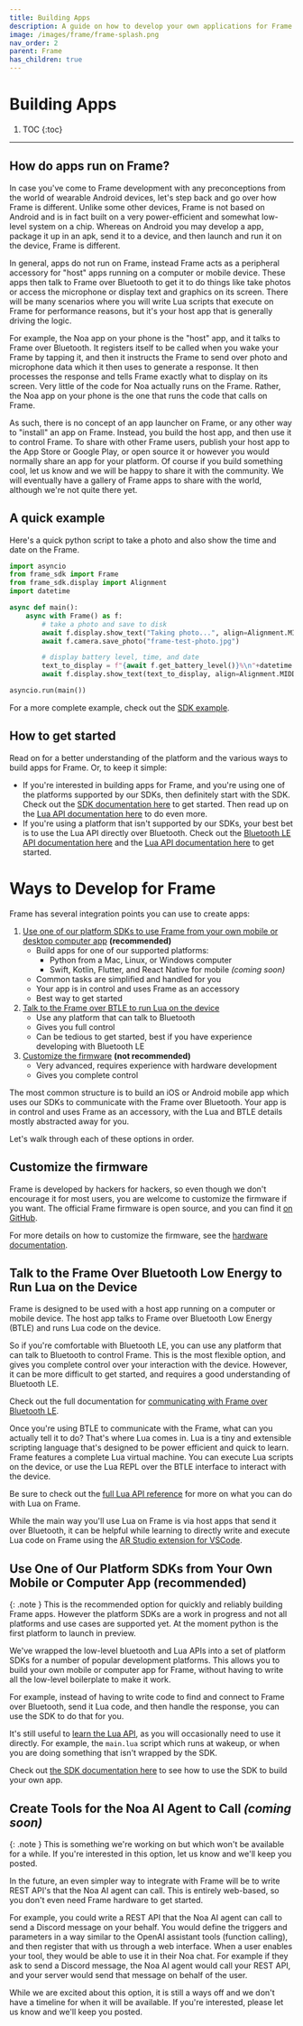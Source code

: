 ```yaml
---
title: Building Apps
description: A guide on how to develop your own applications for Frame.
image: /images/frame/frame-splash.png
nav_order: 2
parent: Frame
has_children: true
---
```


# Building Apps

1. TOC
{:toc}

---

## How do apps run on Frame?
In case you've come to Frame development with any preconceptions from the world of wearable Android devices, let's step back and go over how Frame is different.  Unlike some other devices, Frame is not based on Android and is in fact built on a very power-efficient and somewhat low-level system on a chip.  Whereas on Android you may develop a app, package it up in an apk, send it to a device, and then launch and run it on the device, Frame is different.

In general, apps do not run on Frame, instead Frame acts as a peripheral accessory for "host" apps running on a computer or mobile device.  These apps then talk to Frame over Bluetooth to get it to do things like take photos or access the microphone or display text and graphics on its screen.  There will be many scenarios where you will write Lua scripts that execute on Frame for performance reasons, but it's your host app that is generally driving the logic.

For example, the Noa app on your phone is the "host" app, and it talks to Frame over Bluetooth.  It registers itself to be called when you wake your Frame by tapping it, and then it instructs the Frame to send over photo and microphone data which it then uses to generate a response.  It then processes the response and tells Frame exactly what to display on its screen.  Very little of the code for Noa actually runs on the Frame.  Rather, the Noa app on your phone is the one that runs the code that calls on Frame.

As such, there is no concept of an app launcher on Frame, or any other way to "install" an app on Frame.  Instead, you build the host app, and then use it to control Frame.  To share with other Frame users, publish your host app to the App Store or Google Play, or open source it or however you would normally share an app for your platform.  Of course if you build something cool, let us know and we will be happy to share it with the community.  We will eventually have a gallery of Frame apps to share with the world, although we're not quite there yet.

## A quick example
Here's a quick python script to take a photo and also show the time and date on the Frame.

```python
import asyncio
from frame_sdk import Frame
from frame_sdk.display import Alignment
import datetime

async def main():
    async with Frame() as f:
        # take a photo and save to disk
        await f.display.show_text("Taking photo...", align=Alignment.MIDDLE_CENTER)
        await f.camera.save_photo("frame-test-photo.jpg")

        # display battery level, time, and date
        text_to_display = f"{await f.get_battery_level()}%\n"+datetime.datetime.now().strftime("%-I:%M %p\n%a, %B %d, %Y")
        await f.display.show_text(text_to_display, align=Alignment.MIDDLE_CENTER)

asyncio.run(main())
```

For a more complete example, check out the [SDK example](/frame/building-apps-sdk#putting-it-all-together).

## How to get started

Read on for a better understanding of the platform and the various ways to build apps for Frame.  Or, to keep it simple:

* If you're interested in building apps for Frame, and you're using one of the platforms supported by our SDKs, then definitely start with the SDK.  Check out the [SDK documentation here](/frame/building-apps-sdk) to get started.  Then read up on the [Lua API documentation here](/frame/building-apps-lua) to do even more.
* If you're using a platform that isn't supported by our SDKs, your best bet is to use the Lua API directly over Bluetooth.  Check out the [Bluetooth LE API documentation here](/frame/building-apps-bluetooth-specs) and the [Lua API documentation here](/frame/building-apps-lua) to get started.

# Ways to Develop for Frame
Frame has several integration points you can use to create apps:

1. [Use one of our platform SDKs to use Frame from your own mobile or desktop computer app](#use-one-of-our-platform-sdks-from-your-own-mobile-or-computer-app-recommended) **(recommended)**
    * Build apps for one of our supported platforms:
        * Python from a Mac, Linux, or Windows computer
        * Swift, Kotlin, Flutter, and React Native for mobile *(coming soon)*
    * Common tasks are simplified and handled for you
    * Your app is in control and uses Frame as an accessory
    * Best way to get started
2. [Talk to the Frame over BTLE to run Lua on the device](#talk-to-the-frame-over-bluetooth-low-energy-to-run-lua-on-the-device)
    * Use any platform that can talk to Bluetooth
    * Gives you full control
    * Can be tedious to get started, best if you have experience developing with Bluetooth LE
3. [Customize the firmware](#customize-the-firmware) **(not recommended)**
    * Very advanced, requires experience with hardware development
    * Gives you complete control

The most common structure is to build an iOS or Android mobile app which uses our SDKs to communicate with the Frame over Bluetooth.  Your app is in control and uses Frame as an accessory, with the Lua and BTLE details mostly abstracted away for you.

Let's walk through each of these options in order.

## Customize the firmware

Frame is developed by hackers for hackers, so even though we don't encourage it for most users, you are welcome to customize the firmware if you want.  The official Frame firmware is open source, and you can find it [on GitHub](https://github.com/brilliantlabsAR/frame-codebase).

For more details on how to customize the firmware, see the [hardware documentation](/frame/hardware#customizing-the-firmware).


## Talk to the Frame Over Bluetooth Low Energy to Run Lua on the Device

Frame is designed to be used with a host app running on a computer or mobile device.  The host app talks to Frame over Bluetooth Low Energy (BTLE) and runs Lua code on the device.

So if you're comfortable with Bluetooth LE, you can use any platform that can talk to Bluetooth to control Frame.  This is the most flexible option, and gives you complete control over your interaction with the device.  However, it can be more difficult to get started, and requires a good understanding of Bluetooth LE.

Check out the full documentation for [communicating with Frame over Bluetooth LE](/frame/building-apps-bluetooth-specs).

Once you're using BTLE to communicate with the Frame, what can you actually tell it to do?  That's where Lua comes in.  Lua is a tiny and extensible scripting language that's designed to be power efficient and quick to learn. Frame features a complete Lua virtual machine.  You can execute Lua scripts on the device, or use the Lua REPL over the BTLE interface to interact with the device.

Be sure to check out the [full Lua API reference](/frame/building-apps-lua) for more on what you can do with Lua on Frame.

While the main way you'll use Lua on Frame is via host apps that send it over Bluetooth, it can be helpful while learning to directly write and execute Lua code on Frame using the [AR Studio extension for VSCode](/frame/building-apps-lua#ar-studio).


## Use One of Our Platform SDKs from Your Own Mobile or Computer App **(recommended)**


{: .note }
This is the recommended option for quickly and reliably building Frame apps.  However the platform SDKs are a work in progress and not all platforms and use cases are supported yet.  At the moment python is the first platform to launch in preview.

We've wrapped the low-level bluetooth and Lua APIs into a set of platform SDKs for a number of popular development platforms.  This allows you to build your own mobile or computer app for Frame, without having to write all the low-level boilerplate to make it work.

For example, instead of having to write code to find and connect to Frame over Bluetooth, send it Lua code, and then handle the response, you can use the SDK to do that for you.

It's still useful to [learn the Lua API](/frame/building-apps-lua), as you will occasionally need to use it directly.  For example, the `main.lua` script which runs at wakeup, or when you are doing something that isn't wrapped by the SDK.

Check out [the SDK documentation here](/frame/building-apps-sdk) to see how to use the SDK to build your own app.


## Create Tools for the Noa AI Agent to Call *(coming soon)*


{: .note }
This is something we're working on but which won't be available for a while.  If you're interested in this option, let us know and we'll keep you posted.

In the future, an even simpler way to integrate with Frame will be to write REST API's that the Noa AI agent can call.  This is entirely web-based, so you don't even need Frame hardware to get started.

For example, you could write a REST API that the Noa AI agent can call to send a Discord message on your behalf.  You would define the triggers and parameters in a way similar to the OpenAI assistant tools (function calling), and then register that with us through a web interface.  When a user enables your tool, they would be able to use it in their Noa chat.  For example if they ask to send a Discord message, the Noa AI agent would call your REST API, and your server would send that message on behalf of the user.

While we are excited about this option, it is still a ways off and we don't have a timeline for when it will be available.  If you're interested, please let us know and we'll keep you posted.
